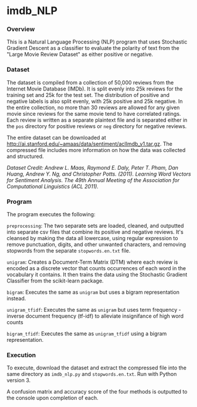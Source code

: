 # imdb_NLP

### Overview
This is a Natural Language Processing (NLP) program that uses Stochastic Gradient Descent as a classifier to evaluate the polarity of text from the "Large Movie Review Dataset" as either positive or negative.

### Dataset
The dataset is compiled from a collection of 50,000 reviews from the Internet Movie Database (IMDb). It is split evenly into 25k reviews for the training set and 25k for the test set. The distribution of positive and negative labels is also split evenly, with 25k positive and 25k negative. In the entire collection, no more than 30 reviews are allowed for any given movie since reviews for the same movie tend to have correlated ratings. Each review is written as a separate plaintext file and is separated either in the `pos` directory for positive reviews or `neg` directory for negative reviews.

The  entire dataset can be downloaded at http://ai.stanford.edu/~amaas/data/sentiment/aclImdb_v1.tar.gz. The compressed file includes more information on how the data was collected and structured.

*Dataset Credit: Andrew L. Maas, Raymond E. Daly, Peter T. Pham, Dan Huang, Andrew Y. Ng, and Christopher Potts. (2011). Learning Word Vectors for Sentiment Analysis. The 49th Annual Meeting of the Association for Computational Linguistics (ACL 2011).*

### Program

The program executes the following:

`preprocessing`: The two separate sets are loaded, cleaned, and outputted into separate csv files that combine its positive and negative reviews. It's cleansed by making the data all lowercase, using regular expression to remove punctuation, digits, and other unwanted characters, and removing stopwords from the separate `stopwords.en.txt` file.

`unigram`: Creates a Document-Term Matrix (DTM) where each review is encoded as a discrete vector that counts occurrences of each word in the vocabulary it contains. It then trains the data using the Stochastic Gradient Classifier from the scikit-learn package.

`bigram`: Executes the same as `unigram` but uses a bigram representation instead.

`unigram_tfidf`: Executes the same as `unigram` but uses term frequency - inverse document frequency (tf-idf) to alleviate insignifance of high word counts

`bigram_tfidf`: Executes the same as `unigram_tfidf` using a bigram representation.

### Execution

To execute, download the dataset and extract the compressed file into the same directory as `imdb_nlp.py` and `stopwords.en.txt`. Run with Python version 3.

A confusion matrix and accuracy score of the four methods is outputted to the console upon completion of each.

